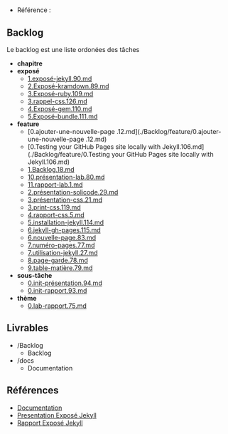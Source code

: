 #  

- Référence :   

 

## Backlog 

Le backlog est une liste ordonées des tâches 

- **chapitre** 
- **exposé** 
  - [1.exposé-jekyll.90.md](./Backlog/exposé/1.exposé-jekyll.90.md) 
  - [2.Exposé-kramdown.89.md](./Backlog/exposé/2.Exposé-kramdown.89.md) 
  - [3.Exposé-ruby.109.md](./Backlog/exposé/3.Exposé-ruby.109.md) 
  - [3.rappel-css.126.md](./Backlog/exposé/3.rappel-css.126.md) 
  - [4.Exposé-gem.110.md](./Backlog/exposé/4.Exposé-gem.110.md) 
  - [5.Exposé-bundle.111.md](./Backlog/exposé/5.Exposé-bundle.111.md) 
- **feature** 
  - [0.ajouter-une-nouvelle-page .12.md](./Backlog/feature/0.ajouter-une-nouvelle-page .12.md) 
  - [0.Testing your GitHub Pages site locally with Jekyll.106.md](./Backlog/feature/0.Testing your GitHub Pages site locally with Jekyll.106.md) 
  - [1.Backlog.18.md](./Backlog/feature/1.Backlog.18.md) 
  - [10.présentation-lab.80.md](./Backlog/feature/10.présentation-lab.80.md) 
  - [11.rapport-lab.1.md](./Backlog/feature/11.rapport-lab.1.md) 
  - [2.présentation-solicode.29.md](./Backlog/feature/2.présentation-solicode.29.md) 
  - [3.présentation-css.21.md](./Backlog/feature/3.présentation-css.21.md) 
  - [3.print-css.119.md](./Backlog/feature/3.print-css.119.md) 
  - [4.rapport-css.5.md](./Backlog/feature/4.rapport-css.5.md) 
  - [5.installation-jekyll.114.md](./Backlog/feature/5.installation-jekyll.114.md) 
  - [6.jekyll-gh-pages.115.md](./Backlog/feature/6.jekyll-gh-pages.115.md) 
  - [6.nouvelle-page.83.md](./Backlog/feature/6.nouvelle-page.83.md) 
  - [7.numéro-pages.77.md](./Backlog/feature/7.numéro-pages.77.md) 
  - [7.utilisation-jekyll.27.md](./Backlog/feature/7.utilisation-jekyll.27.md) 
  - [8.page-garde.78.md](./Backlog/feature/8.page-garde.78.md) 
  - [9.table-matière.79.md](./Backlog/feature/9.table-matière.79.md) 
- **sous-tâche** 
  - [0.init-présentation.94.md](./Backlog/sous-tâche/0.init-présentation.94.md) 
  - [0.init-rapport.93.md](./Backlog/sous-tâche/0.init-rapport.93.md) 
- **thème** 
  - [0.lab-rapport.75.md](./Backlog/thème/0.lab-rapport.75.md) 
## Livrables 

 

- /Backlog 
  - Backlog 
- /docs 
  - Documentation 
## Références 

 

- [Documentation](https://labs-web.github.io/lab-rapport/) 
- [Presentation Exposé Jekyll](https://labs-web.github.io/lab-rapport/3.exposé-jekyll/presentation.html) 
- [Rapport Exposé Jekyll](https://labs-web.github.io//lab-rapport/3.exposé-jekyll/rapport.html) 

